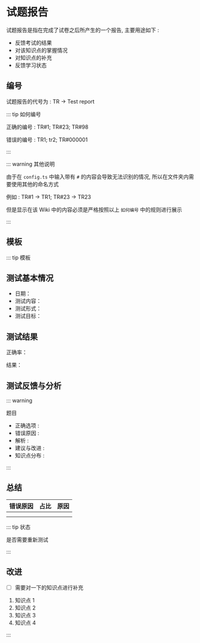 # 试题报告

试题报告是指在完成了试卷之后所产生的一个报告, 主要用途如下 : 

- 反馈考试的结果
- 对该知识点的掌握情况
- 对知识点的补充
- 反馈学习状态

## 编号

试题报告的代号为 : TR -> Test report

::: tip 如何编号

正确的编号 : TR#1; TR#23; TR#98

错误的编号 : TR1; tr2; TR#000001

:::



::: warning 其他说明

由于在 ```config.ts``` 中输入带有 ```#``` 的内容会导致无法识别的情况, 所以在文件夹内需要使用其他的命名方式

例如 : TR#1 -> TR1; TR#23 -> TR23

但是显示在该 Wiki 中的内容必须是严格按照以上 ```如何编号``` 中的规则进行展示

:::

## 模板

::: tip 模板

## 测试基本情况

- 日期：
- 测试内容： 
- 测试形式：
- 测试目标：

## 测试结果

正确率：

结果：

## 测试反馈与分析

::: warning

题目

- 正确选项 : 
- 错误原因 : 
- 解析 : 
- 建议与改进 :
- 知识点分布 :

:::

## 总结

| 错误原因 | 占比 | 原因 |
| -------- | ---- | ---- |
|          |      |      |
|          |      |      |

::: tip 状态

是否需要重新测试

:::

## 改进

- [ ] 需要对一下的知识点进行补充

1. 知识点 1
2. 知识点 2
3. 知识点 3
4. 知识点 4

:::
